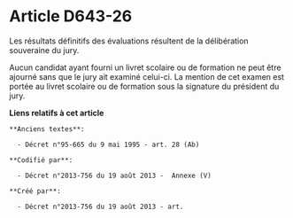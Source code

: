 # Article D643-26

Les résultats définitifs des évaluations résultent de la délibération souveraine du jury.

Aucun candidat ayant fourni un livret scolaire ou de formation ne peut être ajourné sans que le jury ait examiné celui-ci. La
mention de cet examen est portée au livret scolaire ou de formation sous la signature du président du jury.

**Liens relatifs à cet article**

	**Anciens textes**:

	  - Décret n°95-665 du 9 mai 1995 - art. 28 (Ab)

	**Codifié par**:

	  - Décret n°2013-756 du 19 août 2013 -  Annexe (V)

	**Créé par**:

	  - Décret n°2013-756 du 19 août 2013 - art.
